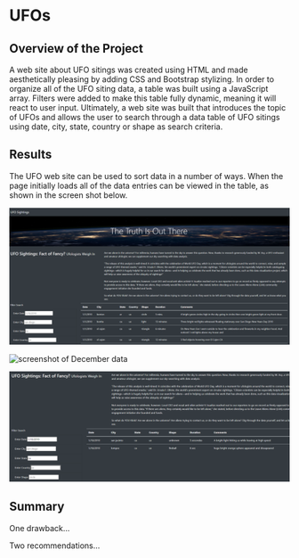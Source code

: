 # UFOs
## Overview of the Project
A web site about UFO sitings was created using HTML and made aesthetically pleasing by adding CSS and Bootstrap stylizing. In order to organize all of the UFO siting data, a table was built using a JavaScript array. Filters were added to make this table fully dynamic, meaning it will react to user input.  Ultimately, a web site was built that introduces the topic of UFOs and allows the user to search through a data table of UFO sitings using date, city, state, country or shape as search criteria.

## Results
The UFO web site can be used to sort data in a number of ways.  When the page initially loads all of the data entries can be viewed in the table, as shown in the screen shot below.  

![screenshot of initial UFOs page](static/images/ufos1.png)

![screenshot of December data](statis/images/ufos2.png)

![screenshot of December data](static/images/ufos3.png)

## Summary
One drawback...

Two recommendations...

 
